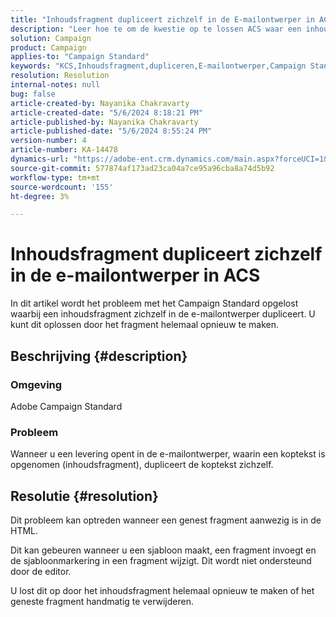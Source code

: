 ```yaml
---
title: "Inhoudsfragment dupliceert zichzelf in de E-mailontwerper in ACS"
description: "Leer hoe te om de kwestie op te lossen ACS waar een inhoudsfragment wegens een genest fragment in de HTML dupliceert."
solution: Campaign
product: Campaign
applies-to: "Campaign Standard"
keywords: "KCS,Inhoudsfragment,dupliceren,E-mailontwerper,Campaign Standard, ACS"
resolution: Resolution
internal-notes: null
bug: false
article-created-by: Nayanika Chakravarty
article-created-date: "5/6/2024 8:18:21 PM"
article-published-by: Nayanika Chakravarty
article-published-date: "5/6/2024 8:55:24 PM"
version-number: 4
article-number: KA-14478
dynamics-url: "https://adobe-ent.crm.dynamics.com/main.aspx?forceUCI=1&pagetype=entityrecord&etn=knowledgearticle&id=231607c5-e50b-ef11-9f8a-6045bd0065b6"
source-git-commit: 577874af173ad23ca04a7ce95a96cba8a74d5b92
workflow-type: tm+mt
source-wordcount: '155'
ht-degree: 3%

---
```


# Inhoudsfragment dupliceert zichzelf in de e-mailontwerper in ACS


In dit artikel wordt het probleem met het Campaign Standard opgelost waarbij een inhoudsfragment zichzelf in de e-mailontwerper dupliceert. U kunt dit oplossen door het fragment helemaal opnieuw te maken.

## Beschrijving {#description}


### <b>Omgeving</b>

Adobe Campaign Standard

### <b>Probleem</b>

Wanneer u een levering opent in de e-mailontwerper, waarin een koptekst is opgenomen (inhoudsfragment), dupliceert de koptekst zichzelf.


## Resolutie {#resolution}


Dit probleem kan optreden wanneer een genest fragment aanwezig is in de HTML.

Dit kan gebeuren wanneer u een sjabloon maakt, een fragment invoegt en de sjabloonmarkering in een fragment wijzigt. Dit wordt niet ondersteund door de editor.

U lost dit op door het inhoudsfragment helemaal opnieuw te maken of het geneste fragment handmatig te verwijderen.
